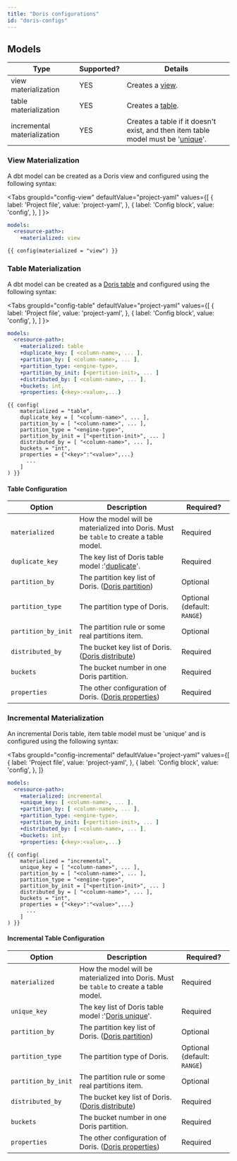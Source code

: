 ```yaml
---
title: "Doris configurations"
id: "doris-configs"
---
```


## Models

| Type                        | Supported? | Details                                                                                                                                             |
|-----------------------------|------------|-----------------------------------------------------------------------------------------------------------------------------------------------------|
| view materialization        | YES        | Creates a [view](https://doris.apache.org/docs/sql-manual/sql-reference/Data-Definition-Statements/Create/CREATE-VIEW/).                            |
| table materialization       | YES        | Creates a [table](https://doris.apache.org/docs/sql-manual/sql-reference/Data-Definition-Statements/Create/CREATE-TABLE/).                          |
| incremental materialization | YES        | Creates a table if it doesn't exist, and then item table model must be '[unique](https://doris.apache.org/docs/data-table/data-model#uniq-model/)'. |

### View Materialization

A dbt model can be created as a Doris view and configured using the following syntax:

<Tabs
groupId="config-view"
defaultValue="project-yaml"
values={[
{ label: 'Project file', value: 'project-yaml', },
{ label: 'Config block', value: 'config', },
]
}>

<TabItem value="project-yaml">
<File name='dbt_project.yml'>

```yaml
models:
  <resource-path>:
    +materialized: view
```

</File>
</TabItem>

<TabItem value="config">
<File name='models/<model_name>.sql'>

```jinja
{{ config(materialized = "view") }}
```

</File>
</TabItem>
</Tabs>

### Table Materialization

A dbt model can be created as a [Doris table](https://doris.apache.org/docs/sql-manual/sql-reference/Data-Definition-Statements/Create/CREATE-TABLE/) and configured using the following syntax:

<Tabs
groupId="config-table"
defaultValue="project-yaml"
values={[
{ label: 'Project file', value: 'project-yaml', },
{ label: 'Config block', value: 'config', },
]
}>

<TabItem value="project-yaml">
<File name='dbt_project.yml'>

```yaml
models:
  <resource-path>:
    +materialized: table
    +duplicate_key: [ <column-name>, ... ],
    +partition_by: [ <column-name>, ... ],
    +partition_type: <engine-type>,
    +partition_by_init: [<pertition-init>, ... ]
    +distributed_by: [ <column-name>, ... ],
    +buckets: int,
    +properties: {<key>:<value>,...}
```

</File>
</TabItem>

<TabItem value="config">
<File name='models/<model_name>.sql'>

```jinja
{{ config(
    materialized = "table",
    duplicate_key = [ "<column-name>", ... ],
    partition_by = [ "<column-name>", ... ],
    partition_type = "<engine-type>",
    partition_by_init = ["<pertition-init>", ... ]
    distributed_by = [ "<column-name>", ... ],
    buckets = "int",
    properties = {"<key>":"<value>",...}
      ...
    ]
) }}
```

</File>
</TabItem>
</Tabs>

#### Table Configuration

| Option              | Description                                                                                                                                                                           | Required?                   |
|---------------------|---------------------------------------------------------------------------------------------------------------------------------------------------------------------------------------|-----------------------------|
| `materialized`      | How the model will be materialized into Doris. Must be `table` to create a table model.                                                                                               | Required                    |
| `duplicate_key`     | The key list of Doris table model :'[duplicate](https://doris.apache.org/docs/data-table/data-model#duplicate-model)'.                                                                | Required                    |
| `partition_by`      | The partition key list of Doris. ([Doris partition](https://doris.apache.org/docs/data-table/data-partition))                                                                         | Optional                    |
| `partition_type`    | The partition type of Doris.                                                                                                                                                          | Optional (default: `RANGE`) |
| `partition_by_init` | The partition rule or some real partitions item.                                                                                                                                      | Optional                    |
| `distributed_by`    | The bucket key list of Doris.  ([Doris distribute](https://doris.apache.org/docs/data-table/data-partition#partitioning-and-bucket))                                                  | Required                    |
| `buckets`           | The bucket number in one Doris partition.                                                                                                                                             | Required                    |
| `properties`        | The other configuration of Doris. ([Doris properties](https://doris.apache.org/docs/sql-manual/sql-reference/Data-Definition-Statements/Create/CREATE-TABLE/?&_highlight=properties)) | Required                    |

### Incremental Materialization

An incremental Doris table, item table model must be 'unique' and is configured using the following syntax:

<Tabs
groupId="config-incremental"
defaultValue="project-yaml"
values={[
{ label: 'Project file', value: 'project-yaml', },
{ label: 'Config block', value: 'config', },
]}
>

<TabItem value="project-yaml">
<File name='dbt_project.yml'>

```yaml
models:
  <resource-path>:
    +materialized: incremental
    +unique_key: [ <column-name>, ... ],
    +partition_by: [ <column-name>, ... ],
    +partition_type: <engine-type>,
    +partition_by_init: [<pertition-init>, ... ]
    +distributed_by: [ <column-name>, ... ],
    +buckets: int,
    +properties: {<key>:<value>,...}
```

</File>
</TabItem>

<TabItem value="config">
<File name='models/<model_name>.sql'>

```jinja
{{ config(
    materialized = "incremental",
    unique_key = [ "<column-name>", ... ],
    partition_by = [ "<column-name>", ... ],
    partition_type = "<engine-type>",
    partition_by_init = ["<pertition-init>", ... ]
    distributed_by = [ "<column-name>", ... ],
    buckets = "int",
    properties = {"<key>":"<value>",...}
      ...
    ]
) }}
```

</File>
</TabItem>
</Tabs>

#### Incremental Table Configuration

| Option              | Description                                                                                                                                                                           | Required?                   |
|---------------------|---------------------------------------------------------------------------------------------------------------------------------------------------------------------------------------|-----------------------------|
| `materialized`      | How the model will be materialized into Doris. Must be `table` to create a table model.                                                                                               | Required                    |
| `unique_key`        | The key list of Doris table model :'[Doris unique](https://doris.apache.org/docs/data-table/data-model#uniq-model)'.                                                                  | Required                    |
| `partition_by`      | The partition key list of Doris. ([Doris partition](https://doris.apache.org/docs/data-table/data-partition))                                                                         | Optional                    |
| `partition_type`    | The partition type of Doris.                                                                                                                                                          | Optional (default: `RANGE`) |
| `partition_by_init` | The partition rule or some real partitions item.                                                                                                                                      | Optional                    |
| `distributed_by`    | The bucket key list of Doris.  ([Doris distribute](https://doris.apache.org/docs/data-table/data-partition#partitioning-and-bucket))                                                  | Required                    |
| `buckets`           | The bucket number in one Doris partition.                                                                                                                                             | Required                    |
| `properties`        | The other configuration of Doris. ([Doris properties](https://doris.apache.org/docs/sql-manual/sql-reference/Data-Definition-Statements/Create/CREATE-TABLE/?&_highlight=properties)) | Required                    |

 

